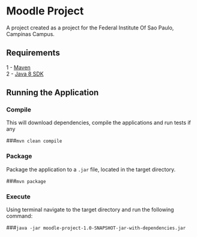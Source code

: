 # Moodle Project

A project created as a project for the Federal Institute Of Sao Paulo, Campinas Campus.

## Requirements
1 -  [Maven](http://maven.apache.org/download.cgi)   
2 - [Java 8 SDK](https://tecadmin.net/install-oracle-java-8-ubuntu-via-ppa/)   


## Running the Application
### Compile 
This will download dependencies, compile the applications and run tests if any   
   
###`mvn clean compile`   
### Package   
Package the application to a `.jar` file, located in the target directory.   


###`mvn package`
### Execute
Using terminal navigate to the target directory and run the following command:    

###`java -jar moodle-project-1.0-SNAPSHOT-jar-with-dependencies.jar`
